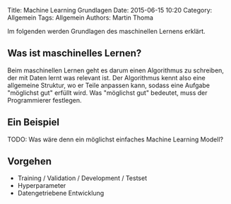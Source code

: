 Title: Machine Learning Grundlagen
Date: 2015-06-15 10:20
Category: Allgemein
Tags: Allgemein
Authors: Martin Thoma

Im folgenden werden Grundlagen des maschinellen Lernens erklärt.


## Was ist maschinelles Lernen?

Beim maschinellen Lernen geht es darum einen Algorithmus zu schreiben, der mit
Daten lernt was relevant ist. Der Algorithmus kennt also eine allgemeine
Struktur, wo er Teile anpassen kann, sodass eine Aufgabe "möglichst gut"
erfüllt wird. Was "möglichst gut" bedeutet, muss der Programmierer festlegen.


## Ein Beispiel

TODO: Was wäre denn ein möglichst einfaches Machine Learning Modell?


## Vorgehen

* Training / Validation / Development / Testset
* Hyperparameter
* Datengetriebene Entwicklung